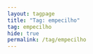 ```yaml
---
layout: tagpage
title: "Tag: empecilho"
tag: empecilho
hide: true
permalink: /tag/empecilho
---
```

